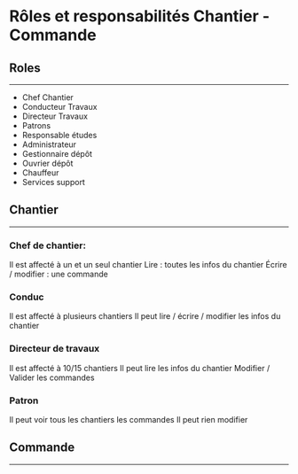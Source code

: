# Rôles et responsabilités Chantier - Commande



## Roles
 --- 

 - Chef Chantier
 - Conducteur Travaux
 - Directeur Travaux
 - Patrons
 - Responsable études
 - Administrateur
 - Gestionnaire dépôt
 - Ouvrier dépôt
 - Chauffeur
 - Services support


## Chantier
---

### Chef de chantier:
Il est affecté à un et un seul chantier
Lire : toutes les infos du chantier
Écrire / modifier : une commande

### Conduc
Il est affecté à plusieurs chantiers
Il peut lire / écrire / modifier les infos du chantier

### Directeur de travaux
Il est affecté à 10/15 chantiers
Il peut lire les infos du chantier
Modifier / Valider les commandes

### Patron
Il peut voir tous les chantiers les commandes
Il peut rien modifier

## Commande
---